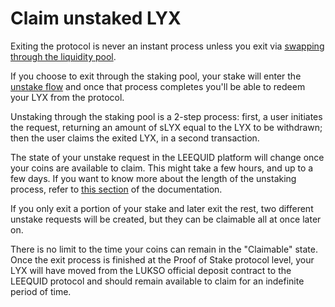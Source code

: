 # Claim unstaked LYX

Exiting the protocol is never an instant process unless you exit via [swapping through the liquidity pool](../swapping/slyx-for-lyx-an-instant-alternative-to-exiting.md).

If you choose to exit through the staking pool, your stake will enter the [unstake flow](../exiting-the-protocol/unstaking-through-the-staking-pool.md) and once that process completes you'll be able to redeem your LYX from the protocol.&#x20;

Unstaking through the staking pool is a 2-step process: first, a user initiates the request, returning an amount of sLYX equal to the LYX to be withdrawn; then the user claims the exited LYX, in a second transaction.

The state of your unstake request in the LEEQUID platform will change once your coins are available to claim. This might take a few hours, and up to a few days. If you want to know more about the length of the unstaking process, refer to [this section](../exiting-the-protocol/potential-wait-times-while-unstaking.md) of the documentation.

If you only exit a portion of your stake and later exit the rest, two different unstake requests will be created, but they can be claimable all at once later on.

There is no limit to the time your coins can remain in the "Claimable" state. Once the exit process is finished at the Proof of Stake protocol level, your LYX will have moved from the LUKSO official deposit contract to the LEEQUID protocol and should remain available to claim for an indefinite period of time.&#x20;
